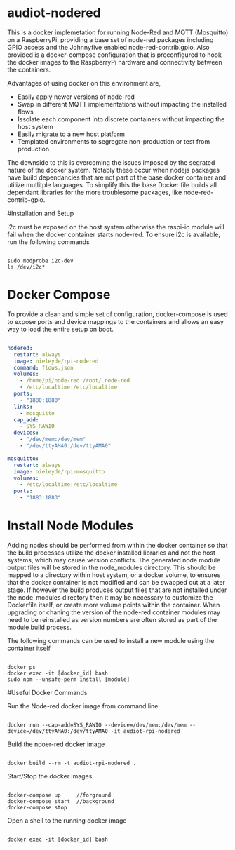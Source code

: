 # audiot-nodered
This is a docker implemetation for running Node-Red and MQTT (Mosquitto) on a RaspberryPi, providing a base set of node-red packages including GPIO access and the Johnnyfive enabled node-red-contrib.gpio. Also provided is a docker-compose configuration that is preconfigured to hook the docker images to the RaspberryPi hardware and connectivity between the containers. 

Advantages of using docker on this environment are,
  * Easily apply newer versions of node-red
  * Swap in different MQTT implementations without impacting the installed flows
  * Issolate each component into discrete containers without impacting the host system
  * Easily migrate to a new host platform
  * Templated environments to segregate non-production or test from production

The downside to this is overcoming the issues imposed by the segrated nature of the docker system. Notably these occur when nodejs packages have build dependancies that are not part of the base docker container and utilize mutlitple languages. To simplify this the base Docker file builds all dependant libraries for the more troublesome packages, like node-red-contrib-gpio.  

#Installation and Setup

i2c must be exposed on the host system otherwise the raspi-io module will fail when the docker container starts node-red. To ensure i2c is available, run the following commands  
```Shell

sudo modprobe i2c-dev
ls /dev/i2c*
```

# Docker Compose
To provide a clean and simple set of configuration, docker-compose is used to expose ports and device mappings to the containers and allows an easy way to load the entire setup on boot.

```YAML

nodered:
  restart: always
  image: nieleyde/rpi-nodered
  command: flows.json
  volumes:
    - /home/pi/node-red:/root/.node-red
    - /etc/localtime:/etc/localtime
  ports: 
    - "1880:1880"
  links:
    - mosquitto
  cap_add:
    - SYS_RAWIO
  devices:
    - "/dev/mem:/dev/mem"
    - "/dev/ttyAMA0:/dev/ttyAMA0"

mosquitto:
  restart: always
  image: nieleyde/rpi-mosquitto
  volumes:
    - /etc/localtime:/etc/localtime
  ports:
    - "1883:1883"
```

# Install Node Modules
Adding nodes should be performed from within the docker container so that the build processes utilize the docker installed libraries and not the host systems, which may cause version conflicts. The generated node module output files will be stored in the node_modules directory. This should be mapped to a directory within host system, or a docker volume, to ensures that the docker container is not modified and can be swapped out at a later stage. If however the build produces output files that are not installed under the node_modules directory then it may be necessary to customize the Dockerfile itself, or create more volume points within the container. 
When upgrading or chaning the version of the node-red container modules may need to be reinstalled as version numbers are often stored as part of the module build process.

The following commands can be used to install a new module using the container itself
```Shell

docker ps
docker exec -it [docker_id] bash
sudo npm --unsafe-perm install [module]
```
#Useful Docker Commands

Run the Node-red docker image from command line
```Shell

docker run --cap-add=SYS_RAWIO --device=/dev/mem:/dev/mem --device=/dev/ttyAMA0:/dev/ttyAMA0 -it audiot-rpi-nodered
```

Build the ndoer-red docker image
```Shell

docker build --rm -t audiot-rpi-nodered .
```

Start/Stop the docker images
```Shell

docker-compose up     //forground
docker-compose start  //background
docker-compose stop
```

Open a shell to the running docker image
```Shell

docker exec -it [docker_id] bash
```


